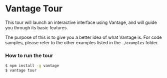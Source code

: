 # Vantage Tour

This tour will launch an interactive interface using Vantage, and will guide you through its basic features.

The purpose of this is to give you a better idea of what Vantage is. For code samples, please refer to the other examples listed in the `./examples` folder.

### How to run the tour

```bash
$ npm install -g vantage
$ vantage tour
```

